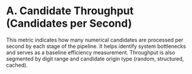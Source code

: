 # A. Candidate Throughput (Candidates per Second)

This metric indicates how many numerical candidates are processed per second by each stage of the pipeline. It helps identify system bottlenecks and serves as a baseline efficiency measurement. Throughput is also segmented by digit range and candidate origin type (random, structured, cached).

